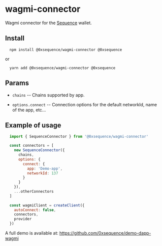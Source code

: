 # wagmi-connector

Wagmi connector for the [Sequence](https://sequence.xyz/) wallet.

## Install

```shell
  npm install @0xsequence/wagmi-connector @0xsequence
```
or
```shell
  yarn add @0xsequence/wagmi-connector @0xsequence
```


## Params

* `chains` -- Chains supported by app.

* `options.connect` -- Connection options for the default networkId, name of the app, etc...


## Example of usage

```js
  import { SequenceConnector } from '@0xsequence/wagmi-connector'

  const connectors = [
    new SequenceConnector({
      chains,
      options: {
        connect: {
          app: 'Demo-app',
          networkId: 137
        }
      }
    }),
    ...otherConnectors
  ]
  
  const wagmiClient = createClient({
    autoConnect: false,
    connectors,
    provider
  })
```

A full demo is available at: https://github.com/0xsequence/demo-dapp-wagmi
